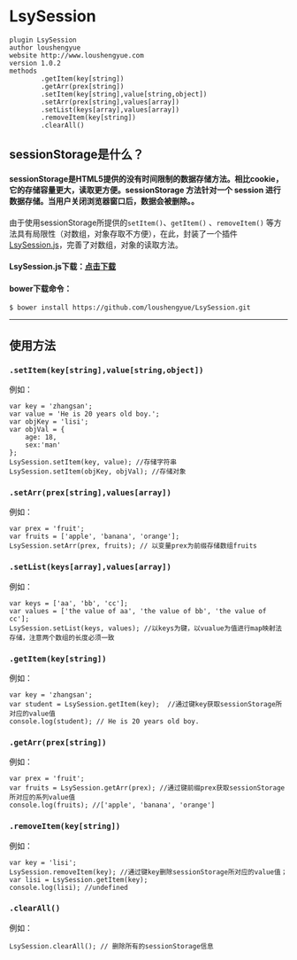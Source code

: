 # LsySession

```
plugin LsySession
author loushengyue
website http://www.loushengyue.com
version 1.0.2
methods
        .getItem(key[string])
        .getArr(prex[string])
        .setItem(key[string],value[string,object])
        .setArr(prex[string],values[array])
        .setList(keys[array],values[array])
        .removeItem(key[string])
        .clearAll()
```



## sessionStorage是什么？
#### sessionStorage是HTML5提供的没有时间限制的数据存储方法。相比cookie，它的存储容量更大，读取更方便。sessionStorage 方法针对一个 session 进行数据存储。当用户关闭浏览器窗口后，数据会被删除。。

由于使用sessionStorage所提供的`setItem()`、`getItem()` 、`removeItem()` 等方法具有局限性（对数组，对象存取不方便），在此，封装了一个插件[LsySession.js](https://github.com/loushengyue/LsySession)，完善了对数组，对象的读取方法。

#### LsySession.js下载：[点击下载](https://github.com/loushengyue/LsySession/archive/master.zip)
#### bower下载命令：
```
$ bower install https://github.com/loushengyue/LsySession.git
```

------
## 使用方法

### `.setItem(key[string],value[string,object])`

例如：

```
var key = 'zhangsan';
var value = 'He is 20 years old boy.';
var objKey = 'lisi';
var objVal = {
    age: 18,
    sex:'man'
};
LsySession.setItem(key, value); //存储字符串
LsySession.setItem(objKey, objVal); //存储对象
```


### `.setArr(prex[string],values[array])`

例如：

```
var prex = 'fruit';
var fruits = ['apple', 'banana', 'orange'];
LsySession.setArr(prex, fruits); // 以变量prex为前缀存储数组fruits
```

### `.setList(keys[array],values[array])`

例如：

```
var keys = ['aa', 'bb', 'cc'];
var values = ['the value of aa', 'the value of bb', 'the value of cc'];
LsySession.setList(keys, values); //以keys为键，以vualue为值进行map映射法存储，注意两个数组的长度必须一致
```

### `.getItem(key[string])`

例如：

```
var key = 'zhangsan';
var student = LsySession.getItem(key);  //通过键key获取sessionStorage所对应的value值
console.log(student); // He is 20 years old boy.
```

### `.getArr(prex[string])`

例如：

```
var prex = 'fruit';
var fruits = LsySession.getArr(prex); //通过键前缀prex获取sessionStorage所对应的系列value值
console.log(fruits); //['apple', 'banana', 'orange']
```

### `.removeItem(key[string])`

例如：

```
var key = 'lisi';
LsySession.removeItem(key); //通过键key删除sessionStorage所对应的value值；
var lisi = LsySession.getItem(key);
console.log(lisi); //undefined
```

### `.clearAll()`

例如：

```
LsySession.clearAll(); // 删除所有的sessionStorage信息
```
